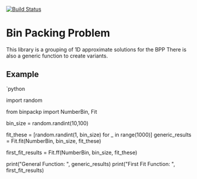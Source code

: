 
[![Build Status](https://travis-ci.org/ibigpapa/bin_packing_problem.svg?branch=master)](https://travis-ci.org/ibigpapa/bin_packing_problem)

# Bin Packing Problem

This library is a grouping of 1D approximate solutions for the BPP  There is also a generic function to create variants.

## Example

`python

import random

from binpackp import NumberBin, Fit

bin_size = random.randint(10,100)

fit_these = [random.randint(1, bin_size) for _ in range(1000)]
generic_results = Fit.fit(NumberBin, bin_size, fit_these)

first_fit_results = Fit.ff(NumberBin, bin_size, fit_these)

print("General Function: ", generic_results)
print("First Fit Function: ", first_fit_results)

